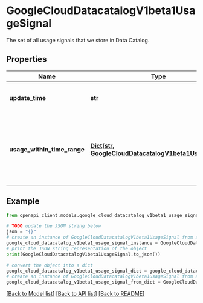 # GoogleCloudDatacatalogV1beta1UsageSignal

The set of all usage signals that we store in Data Catalog.

## Properties

Name | Type | Description | Notes
------------ | ------------- | ------------- | -------------
**update_time** | **str** | The timestamp of the end of the usage statistics duration. | [optional] 
**usage_within_time_range** | [**Dict[str, GoogleCloudDatacatalogV1beta1UsageStats]**](GoogleCloudDatacatalogV1beta1UsageStats.md) | Usage statistics over each of the pre-defined time ranges, supported strings for time ranges are {\&quot;24H\&quot;, \&quot;7D\&quot;, \&quot;30D\&quot;}. | [optional] 

## Example

```python
from openapi_client.models.google_cloud_datacatalog_v1beta1_usage_signal import GoogleCloudDatacatalogV1beta1UsageSignal

# TODO update the JSON string below
json = "{}"
# create an instance of GoogleCloudDatacatalogV1beta1UsageSignal from a JSON string
google_cloud_datacatalog_v1beta1_usage_signal_instance = GoogleCloudDatacatalogV1beta1UsageSignal.from_json(json)
# print the JSON string representation of the object
print(GoogleCloudDatacatalogV1beta1UsageSignal.to_json())

# convert the object into a dict
google_cloud_datacatalog_v1beta1_usage_signal_dict = google_cloud_datacatalog_v1beta1_usage_signal_instance.to_dict()
# create an instance of GoogleCloudDatacatalogV1beta1UsageSignal from a dict
google_cloud_datacatalog_v1beta1_usage_signal_from_dict = GoogleCloudDatacatalogV1beta1UsageSignal.from_dict(google_cloud_datacatalog_v1beta1_usage_signal_dict)
```
[[Back to Model list]](../README.md#documentation-for-models) [[Back to API list]](../README.md#documentation-for-api-endpoints) [[Back to README]](../README.md)


